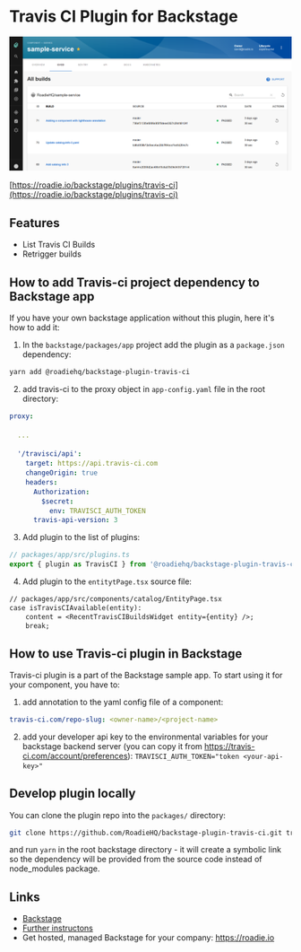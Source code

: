 # Travis CI Plugin for Backstage

![a list of builds in the Travis CI plugin for Backstage](./docs/travis-ci-plugin-1642x1027.png)

[https://roadie.io/backstage/plugins/travis-ci](https://roadie.io/backstage/plugins/travis-ci)

## Features

- List Travis CI Builds
- Retrigger builds

## How to add Travis-ci project dependency to Backstage app

If you have your own backstage application without this plugin, here it's how to add it:

1. In the `backstage/packages/app` project add the plugin as a `package.json` dependency:

```bash
yarn add @roadiehq/backstage-plugin-travis-ci
```

2. add travis-ci to the proxy object in `app-config.yaml` file in the root directory:

```yml
proxy:

  ...

  '/travisci/api':
    target: https://api.travis-ci.com
    changeOrigin: true
    headers:
      Authorization:
        $secret:
          env: TRAVISCI_AUTH_TOKEN
      travis-api-version: 3
```

3. Add plugin to the list of plugins:

```ts
// packages/app/src/plugins.ts
export { plugin as TravisCI } from '@roadiehq/backstage-plugin-travis-ci';
```

4. Add plugin to the `entitytPage.tsx` source file:

```tsx
// packages/app/src/components/catalog/EntityPage.tsx
case isTravisCIAvailable(entity):
    content = <RecentTravisCIBuildsWidget entity={entity} />;
    break;
```

## How to use Travis-ci plugin in Backstage

Travis-ci plugin is a part of the Backstage sample app. To start using it for your component, you have to:

1. add annotation to the yaml config file of a component:

```yml
travis-ci.com/repo-slug: <owner-name>/<project-name>
```

2. add your developer api key to the environmental variables for your backstage backend server (you can copy it from https://travis-ci.com/account/preferences):
   `TRAVISCI_AUTH_TOKEN="token <your-api-key>"`

## Develop plugin locally

You can clone the plugin repo into the `packages/` directory:

```sh
git clone https://github.com/RoadieHQ/backstage-plugin-travis-ci.git travis-ci
```

and run `yarn` in the root backstage directory - it will create a symbolic link so the dependency will be provided from the source code instead of node_modules package.

## Links

- [Backstage](https://backstage.io)
- [Further instructons](https://roadie.io/backstage/plugins/travis-ci/)
- Get hosted, managed Backstage for your company: https://roadie.io
